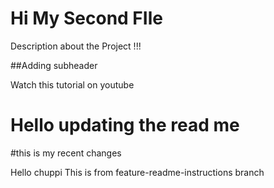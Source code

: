 # Hi My Second  FIle


Description about the Project !!!


##Adding  subheader

Watch this tutorial on youtube

# Hello updating the read me
#this is my recent changes

Hello chuppi
This is from feature-readme-instructions branch